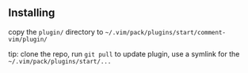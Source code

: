 ## Installing

copy the `plugin/` directory to `~/.vim/pack/plugins/start/comment-vim/plugin/`

tip: clone the repo, run `git pull` to update plugin, use a symlink for the `~/.vim/pack/plugins/start/...`


